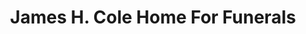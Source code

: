 ---
title: "James H. Cole Home For Funerals"
url: /detroit/james-h-cole-home-for-funerals/
shop: Bestattungen
---